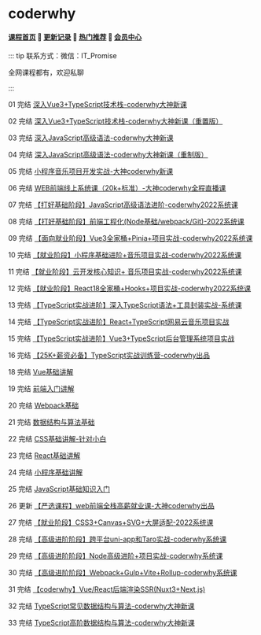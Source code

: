 # coderwhy

#### [**课程首页**](../../README.md) 💖 [**更新记录**](./gxjl-2023.md) 💖 [**热门推荐**](./rmtj.md) 💖 [**会员中心**](./vip.md)

::: tip
联系方式：微信：IT_Promise

全网课程都有，欢迎私聊

 

:::

01 完结 [深入Vue3+TypeScript技术栈-coderwhy大神新课](https://ke.qq.com/course/3453141)

02 完结 [深入Vue3+TypeScript技术栈-coderwhy大神新课（重置版）](https://ke.qq.com/course/3453141)

03 完结 [深入JavaScript高级语法-coderwhy大神新课](https://ke.qq.com/course/3619571)

04 完结 [深入JavaScript高级语法-coderwhy大神新课（重制版）](https://leaaiv.cn/project-1/doc-18/深入JavaScript高级语法-coderwhy大神新课)

05 完结 [小程序音乐项目开发实战-大神coderwhy新课](https://ke.qq.com/course/4162214)

06 完结 [WEB前端线上系统课（20k+标准）-大神coderwhy全程直播课](https://haohuo.jinritemai.com/views/product/detail?id=3538353127273142590)

07 完结 [【打好基础阶段】JavaScript高级语法进阶-coderwhy2022系统课](https://ke.qq.com/course/5348790)

08 完结 [【打好基础阶段】前端工程化(Node基础/webpack/Git)-2022系统课](https://ke.qq.com/course/5095837)

09 完结 [【面向就业阶段】Vue3全家桶+Pinia+项目实战-coderwhy2022系统课](https://ke.qq.com/course/5348743)

10 完结 [【就业阶段】小程序基础进阶+音乐项目实战-coderwhy2022系统课](https://ke.qq.com/course/5348776#term_id=105528529)

11 完结 [【就业阶段】云开发核心知识+ 音乐项目实战-coderwhy2022系统课](https://ke.qq.com/course/5348779#term_id=105528533)

12 完结 [【就业阶段】React18全家桶+Hooks+项目实战-coderwhy2022系统课](https://ke.qq.com/course/5348785#term_id=105528541)

13 完结 [【TypeScript实战进阶】深入TypeScript语法+工具封装实战-系统课](https://ke.qq.com/course/5597408#term_id=105792805)

14 完结 [【TypeScript实战进阶】React+TypeScript网易云音乐项目实战](https://ke.qq.com/course/5597573#term_id=105792982)

15 完结 [【TypeScript实战进阶】Vue3+TypeScript后台管理系统项目实战](https://ke.qq.com/course/5597407#term_id=105792804)

16 完结 [【25K+薪资必备】TypeScript实战训练营-coderwhy出品](https://ke.qq.com/course/package/78117)

18 完结 [Vue基础讲解](https://ke.qq.com/course/5600753#term_id=105796390)

19 完结 [前端入门讲解](https://ke.qq.com/course/5597604#term_id=105793015)

20 完结 [Webpack基础](https://ke.qq.com/course/5597541#term_id=105792948)

21 完结 [数据结构与算法基础](https://ke.qq.com/course/5597540#term_id=105792947)

22 完结 [CSS基础讲解-针对小白](https://ke.qq.com/course/5597539#term_id=105792946)

23 完结 [React基础讲解](https://ke.qq.com/course/5597475#term_id=105792876)

24 完结 [小程序基础讲解](https://ke.qq.com/course/5597441#term_id=105792840)

25 完结 [JavaScript基础知识入门](https://ke.qq.com/course/5597338#term_id=105792730)

26 更新 [【严选课程】web前端全栈高薪就业课-大神coderwhy出品](https://ke.qq.com/course/4903388#term_id=105074578)

27 完结 [【就业阶段】CSS3+Canvas+SVG+大屏适配-2022系统课](https://ke.qq.com/course/5066569#term_id=105239353)

28 完结 [【高级进阶阶段】跨平台uni-app和Taro实战-coderwhy系统课](https://ke.qq.com/course/5597441#term_id=105792840)

29 完结 [【高级进阶阶段】Node高级进阶+项目实战-coderwhy系统课](https://ke.qq.com/course/5597475#term_id=105792876)

30 完结 [【高级进阶阶段】Webpack+Gulp+Vite+Rollup-coderwhy系统课](https://ke.qq.com/course/5597539#term_id=105792946)

31 完结 [【coderwhy】Vue/React后端渲染SSR(Nuxt3+Next.js)](https://ke.qq.com/course/5597540)

32 完结 [TypeScript常见数据结构与算法-coderwhy大神新课](https://ke.qq.com/course/5909096?mmticket=#term_id=106127731)

33 完结 [TypeScript高阶数据结构与算法-coderwhy大神新课](https://ke.qq.com/course/5909097#term_id=106127732)
